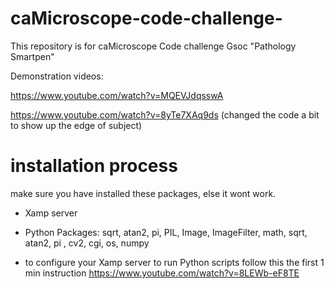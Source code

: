 # caMicroscope-code-challenge-
This repository is for caMicroscope Code challenge  Gsoc "Pathology Smartpen"

Demonstration videos:

https://www.youtube.com/watch?v=MQEVJdqsswA

https://www.youtube.com/watch?v=8yTe7XAq9ds  (changed the code a bit to show up the edge of subject)


# installation process

make sure you have installed these packages, else it wont work.
- Xamp server

- Python Packages: sqrt, atan2, pi, PIL, Image, ImageFilter, math, sqrt, atan2, pi
, cv2, cgi, os, numpy 


- to configure your Xamp server to run Python scripts follow this the first 1 min instruction 
   https://www.youtube.com/watch?v=8LEWb-eF8TE
